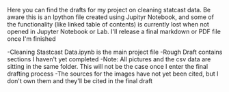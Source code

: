 Here you can find the drafts for my project on cleaning statcast data. Be aware this is an Ipython file created using Jupityr Notebook, and some of the functionality (like linked table of contents) is currently lost when not opened in Jupyter Notebook or Lab. I'll release a final markdown or PDF file once I'm finished


-Cleaning Stastcast Data.ipynb is the main project file
-Rough Draft contains sections I haven't yet completed
-Note: All pictures and the csv data are sitting in the same folder. This will not be the case once I enter the final drafting process
-The sources for the images have not yet been cited, but I don't own them and they'll be cited in the final draft
